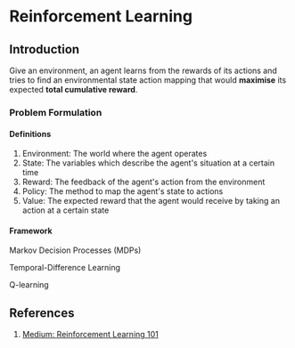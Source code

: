 # Reinforcement Learning

## Introduction

Give an environment, an agent learns from the rewards of its actions and tries to find an environmental state action mapping that would **maximise** its expected **total cumulative reward**.

### Problem Formulation

#### Definitions

1. Environment: The world where the agent operates
2. State: The variables which describe the agent's situation at a certain time
3. Reward: The feedback of the agent's action from the environment
4. Policy: The method to map the agent's state to actions
5. Value: The expected reward that the agent would receive by taking an action at a certain state

#### Framework

Markov Decision Processes \(MDPs\)

Temporal-Difference Learning

Q-learning

## References

1. [Medium: Reinforcement Learning 101](https://towardsdatascience.com/reinforcement-learning-101-e24b50e1d292)

